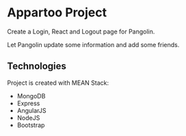 # Appartoo Project
 Create a Login, React and Logout page for Pangolin.
 
 Let Pangolin update some information and add some friends.

## Technologies
Project is created with MEAN Stack:
* MongoDB
* Express
* AngularJS
* NodeJS
* Bootstrap 
 



